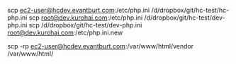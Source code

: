 scp ec2-user@hcdev.evantburt.com:/etc/php.ini /d/dropbox/git/hc-test/hc-php.ini
scp root@dev.kurohai.com:/etc/php.ini /d/dropbox/git/hc-test/dev-php.ini
scp /d/dropbox/git/hc-test/dev-php.ini root@dev.kurohai.com:/etc/php.ini.new


scp -rp ec2-user@hcdev.evantburt.com:/var/www/html/vendor /var/www/html/

